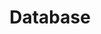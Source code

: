 ---
code: 4471030
title: Database
year: 2023
semester: fall
division: 3
description: Lorem Ipsum is simply dummy text of the printing and typesetting industry.
---